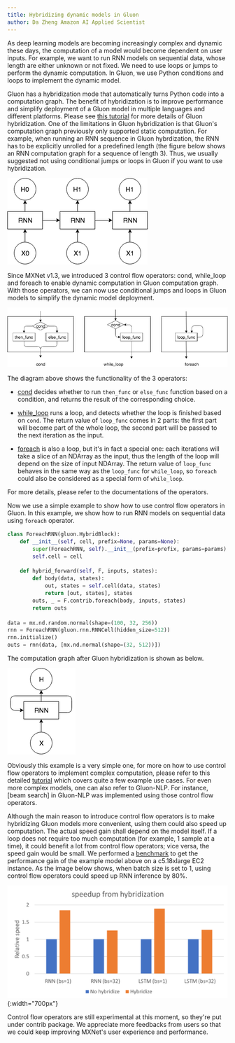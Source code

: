 ```yaml
---
title: Hybridizing dynamic models in Gluon
author: Da Zheng Amazon AI Applied Scientist
---
```


As deep learning models are becoming increasingly complex and dynamic these days, the computation of a model would become dependent on user inputs. For example, we want to run RNN models on sequential data, whose length are either unknown or not fixed. We need to use loops or jumps to perform the dynamic computation. In Gluon, we use Python conditions and loops to implement the dynamic model.

Gluon has a hybridization mode that automatically turns Python code into a computation graph. The benefit of hybridization is to improve performance and simplify deployment of a Gluon model in multiple languages and different platforms. Please see [this tutorial](https://mxnet.incubator.apache.org/tutorials/gluon/hybrid.html) for more details of Gluon hybridization. One of the limitations in Gluon hybridization is that Gluon's computation graph previously only supported static computation. For example, when running an RNN sequence in Gluon hybrdization, the RNN has to be explicitly unrolled for a predefined length (the figure below shows an RNN computation graph for a sequence of length 3). Thus, we usually suggested not using conditional jumps or loops in Gluon if you want to use hybridization.

![](img/static_RNN.png)

Since MXNet v1.3, we introduced 3 control flow operators: cond, while_loop and foreach to enable dynamic computation in Gluon computation graph. With those operators, we can now use conditional jumps and loops in Gluon models to simplify the dynamic model deployment.

![](img/control_flow.png)

The diagram above shows the functionality of the 3 operators:

* [cond](https://mxnet.incubator.apache.org/api/python/symbol/contrib.html?highlight=while_loop#mxnet.symbol.contrib.cond) decides whether to run `then_func` or `else_func` function based on a condition, and returns the result of the corresponding choice.

* [while_loop](https://mxnet.incubator.apache.org/api/python/symbol/contrib.html?highlight=while_loop#mxnet.symbol.contrib.while_loop) runs a loop, and detects whether the loop is finished based on `cond`. The return value of `loop_func` comes in 2 parts: the first part will become part of the whole loop, the second part will be passed to the next iteration as the input.

* [foreach](https://mxnet.incubator.apache.org/api/python/symbol/contrib.html?highlight=while_loop#mxnet.symbol.contrib.foreach) is also a loop, but it's in fact a special one: each iterations will take a slice of an NDArray as the input, thus the length of the loop will depend on the size of input NDArray. The return value of `loop_func` behaves in the same way as the `loop_func` for `while_loop`, so `foreach` could also be considered as a special form of `while_loop`.


For more details, please refer to the documentations of the operators.

Now we use a simple example to show how to use control flow operators in Gluon. In this example, we show how to run RNN models on sequential data using `foreach` operator.

```python
class ForeachRNN(gluon.HybridBlock):
    def __init__(self, cell, prefix=None, params=None):
        super(ForeachRNN, self).__init__(prefix=prefix, params=params)
        self.cell = cell

    def hybrid_forward(self, F, inputs, states):
        def body(data, states):
            out, states = self.cell(data, states)
            return [out, states], states
        outs, _ = F.contrib.foreach(body, inputs, states)
        return outs

data = mx.nd.random.normal(shape=(100, 32, 256))
rnn = ForeachRNN(gluon.rnn.RNNCell(hidden_size=512))
rnn.initialize()
outs = rnn(data, [mx.nd.normal(shape=(32, 512))])
```

The computation graph after Gluon hybridization is shown as below.

![](img/dynamic_RNN.png)

Obviously this example is a very simple one, for more on how to use control flow operators to implement complex computation, please refer to this detailed [tutorial](https://mxnet.incubator.apache.org/tutorials/control_flow/ControlFlowTutorial.html) which covers quite a few example use cases. For even more complex models, one can also refer to Gluon-NLP. For instance, [beam search] in Gluon-NLP was implemented using those control flow operators.

Although the main reason to introduce control flow operators is to make hybridizing Gluon models more convenient, using them could also speed up computation. The actual speed gain shall depend on the model itself. If a loop does not require too much computation (for example, 1 sample at a time), it could benefit a lot from control flow operators; vice versa, the speed gain would be small. We performed a [benchmark](https://github.com/apache/incubator-mxnet/blob/master/benchmark/python/control_flow/rnn.py) to get the performance gain of the example model above on a c5.18xlarge EC2 instance. As the image below shows, when batch size is set to 1, using control flow operators could speed up RNN inference by 80%.

![](img/cf_speedup.png){:width="700px"}

Control flow operators are still experimental at this moment, so they're put under contrib package. We appreciate more feedbacks from users so that we could keep improving MXNet's user experience and performance.

